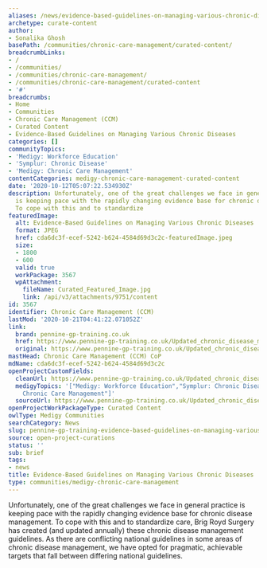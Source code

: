 ```yaml
---
aliases: /news/evidence-based-guidelines-on-managing-various-chronic-diseases
archetype: curate-content
author:
- Sonalika Ghosh
basePath: /communities/chronic-care-management/curated-content/
breadcrumbLinks:
- /
- /communities/
- /communities/chronic-care-management/
- /communities/chronic-care-management/curated-content
- '#'
breadcrumbs:
- Home
- Communities
- Chronic Care Management (CCM)
- Curated Content
- Evidence-Based Guidelines on Managing Various Chronic Diseases
categories: []
communityTopics:
- 'Medigy: Workforce Education'
- 'Symplur: Chronic Disease'
- 'Medigy: Chronic Care Management'
contentCategories: medigy-chronic-care-management-curated-content
date: '2020-10-12T05:07:22.534930Z'
description: Unfortunately, one of the great challenges we face in general practice
  is keeping pace with the rapidly changing evidence base for chronic disease management.
  To cope with this and to standardize
featuredImage:
  alt: Evidence-Based Guidelines on Managing Various Chronic Diseases
  format: JPEG
  href: cda6dc3f-ecef-5242-b624-4584d69d3c2c-featuredImage.jpeg
  size:
  - 1800
  - 600
  valid: true
  workPackage: 3567
  wpAttachment:
    fileName: Curated_Featured_Image.jpg
    link: /api/v3/attachments/9751/content
id: 3567
identifier: Chronic Care Management (CCM)
lastMod: '2020-10-21T04:41:22.071052Z'
link:
  brand: pennine-gp-training.co.uk
  href: https://www.pennine-gp-training.co.uk/Updated_chronic_disease_management.html
  original: https://www.pennine-gp-training.co.uk/Updated_chronic_disease_management.html
mastHead: Chronic Care Management (CCM) CoP
mdName: cda6dc3f-ecef-5242-b624-4584d69d3c2c
openProjectCustomFields:
  cleanUrl: https://www.pennine-gp-training.co.uk/Updated_chronic_disease_management.html
  medigyTopics: '["Medigy: Workforce Education","Symplur: Chronic Disease","Medigy:
    Chronic Care Management"]'
  sourceUrl: https://www.pennine-gp-training.co.uk/Updated_chronic_disease_management.html
openProjectWorkPackageType: Curated Content
owlType: Medigy Communities
searchCategory: News
slug: pennine-gp-training-evidence-based-guidelines-on-managing-various-chronic-diseases
source: open-project-curations
status: ''
sub: brief
tags:
- news
title: Evidence-Based Guidelines on Managing Various Chronic Diseases
type: communities/medigy-chronic-care-management
---
```


<p>Unfortunately, one of the great challenges we face in general practice is keeping pace with the rapidly changing evidence base for chronic disease management. To cope with this and to standardize care, Brig Royd Surgery has created (and updated annually) these chronic disease management guidelines. As there are conflicting national guidelines in some areas of chronic disease management, we have opted for pragmatic, achievable targets that fall between differing national guidelines.</p>
